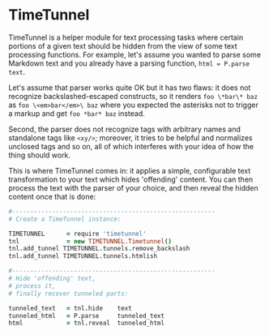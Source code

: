 

# TimeTunnel

TimeTunnel is a helper module for text processing tasks where certain portions of a given text should be
hidden from the view of some text processing functions. For example, let's assume you wanted to parse some
Markdown text and you already have a parsing function, `html = P.parse text`.

Let's assume that parser works quite OK but it has two flaws: it does not recognize backslashed-escaped
constructs, so it renders `foo \*bar\* baz` as `foo \<em>bar</em>\ baz` where you expected the asterisks not
to trigger a markup and get `foo *bar* baz` instead.

Second, the parser does not recognize tags with arbitrary names and standalone tags like `<xy/>`; moreover,
it tries to be helpful and normalizes unclosed tags and so on, all of which interferes with your idea of how
the thing should work.

This is where TimeTunnel comes in: it applies a simple, configurable text transformation to your text which
hides 'offending' content. You can then process the text with the parser of your choice, and then reveal
the hidden content once that is done:

```coffee
#--------------------------------------------------------
# Create a TimeTunnel instance:

TIMETUNNEL      = require 'timetunnel'
tnl             = new TIMETUNNEL.Timetunnel()
tnl.add_tunnel TIMETUNNEL.tunnels.remove_backslash
tnl.add_tunnel TIMETUNNEL.tunnels.htmlish

#--------------------------------------------------------
# Hide 'offending' text,
# process it,
# finally recover tunneled parts:

tunneled_text   = tnl.hide    text
tunneled_html   = P.parse     tunneled_text
html            = tnl.reveal  tunneled_html
```



